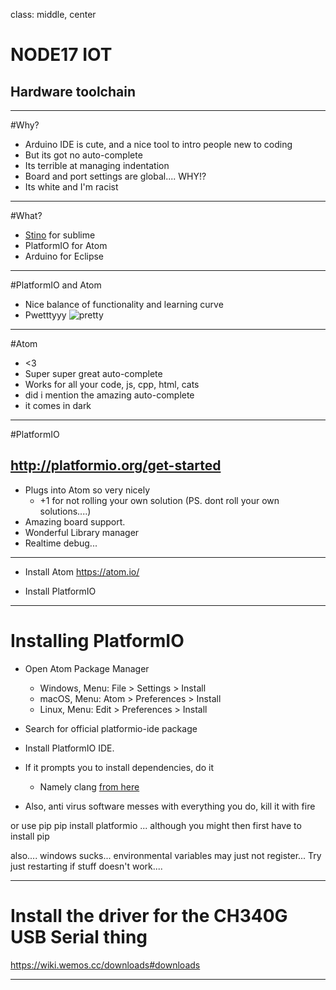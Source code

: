 
class: middle, center

# NODE17 IOT
## Hardware toolchain

---

#Why?

* Arduino IDE is cute, and a nice tool to intro people new to coding
* But its got no auto-complete
* Its terrible at managing indentation
* Board and port settings are global.... WHY!?
* Its white and I'm racist

---

#What?

* [Stino](https://github.com/Robot-Will/Stino) for sublime
* PlatformIO for Atom
* Arduino for Eclipse

---
#PlatformIO and Atom

* Nice balance of functionality and learning curve
* Pwetttyyy
![pretty](https://cl.ly/lDiT/Image%202017-06-20%20at%2011.38.47%20AM.gif)

---

#Atom

* <3
* Super super great auto-complete
* Works for all your code, js, cpp, html, cats
* did i mention the amazing auto-complete
* it comes in dark

---

#PlatformIO
## http://platformio.org/get-started

* Plugs into Atom so very nicely
  * +1 for not rolling your own solution (PS. dont roll your own solutions....)
* Amazing board support.
* Wonderful Library manager
* Realtime debug...


---

+ Install Atom
https://atom.io/

+ Install PlatformIO

---

# Installing PlatformIO
+ Open Atom Package Manager
  + Windows, Menu: File > Settings > Install
  + macOS, Menu: Atom > Preferences > Install
  + Linux, Menu: Edit > Preferences > Install
+ Search for official platformio-ide package
+ Install PlatformIO IDE.

+ If it prompts you to install dependencies, do it
  + Namely clang [from here](http://docs.platformio.org/en/latest/ide/atom.html#ii-clang-for-intelligent-code-completion)

+ Also, anti virus software messes with everything you do, kill it with fire



or use pip
pip install platformio
... although you might then first have to install pip

also.... windows sucks... environmental variables may just not register...
Try just restarting if stuff doesn't work....

---

# Install the driver for the CH340G USB Serial thing

https://wiki.wemos.cc/downloads#downloads

---
